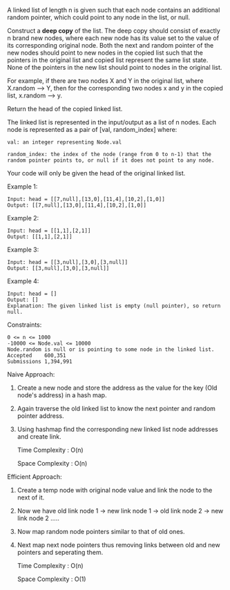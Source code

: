 A linked list of length n is given such that each node contains an additional random pointer, which could point to any node in the list, or null.

Construct a **deep copy** of the list. The deep copy should consist of exactly n brand new nodes, where each new node has its value set to the value of its corresponding original node. Both the next and random pointer of the new nodes should point to new nodes in the copied list such that the pointers in the original list and copied list represent the same list state. None of the pointers in the new list should point to nodes in the original list.

For example, if there are two nodes X and Y in the original list, where X.random --> Y, then for the corresponding two nodes x and y in the copied list, x.random --> y.

Return the head of the copied linked list.

The linked list is represented in the input/output as a list of n nodes. Each node is represented as a pair of [val, random_index] where:

    val: an integer representing Node.val

    random_index: the index of the node (range from 0 to n-1) that the random pointer points to, or null if it does not point to any node.

Your code will only be given the head of the original linked list.

Example 1:

    Input: head = [[7,null],[13,0],[11,4],[10,2],[1,0]]
    Output: [[7,null],[13,0],[11,4],[10,2],[1,0]]

Example 2:

    Input: head = [[1,1],[2,1]]
    Output: [[1,1],[2,1]]

Example 3:

    Input: head = [[3,null],[3,0],[3,null]]
    Output: [[3,null],[3,0],[3,null]]

Example 4:

    Input: head = []
    Output: []
    Explanation: The given linked list is empty (null pointer), so return null.
 
Constraints:

    0 <= n <= 1000
    -10000 <= Node.val <= 10000
    Node.random is null or is pointing to some node in the linked list.
    Accepted    600,351
    Submissions 1,394,991


Naive Approach:
    
1. Create a new node and store the address as the value for the key (Old node's address) in a hash map.
2. Again traverse the old linked list to know the next pointer and random pointer address.
3. Using hashmap find the corresponding new linked list node addresses and create link.

    Time Complexity : O(n)

    Space Complexity : O(n)

Efficient Approach:
1. Create a temp node with original node value and link the node to the next of it.
2. Now we have old link node 1 -> new link node 1 -> old link node 2 -> new link node 2 .....
3. Now map random node pointers similar to that of old ones.
4. Next map next node pointers thus removing links between old and new pointers and seperating them.

    Time Complexity : O(n)

    Space Complexity : O(1)